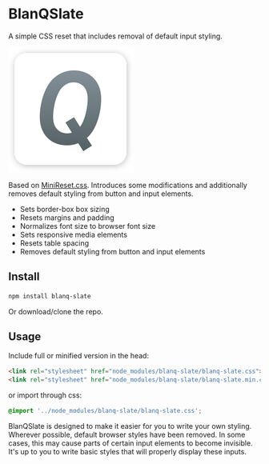 # BlanQSlate
A simple CSS reset that includes removal of default input styling.

<img src="https://raw.githubusercontent.com/jonathanharrell/blanq-slate/master/blanq-slate.png" alt="BlanQSlate" width="250" height="250" />

Based on [MiniReset.css](https://github.com/jgthms/minireset.css). Introduces some modifications and additionally removes default styling from button and input elements.

* Sets border-box box sizing
* Resets margins and padding
* Normalizes font size to browser font size
* Sets responsive media elements
* Resets table spacing
* Removes default styling from button and input elements

## Install

```sh
npm install blanq-slate
```

Or download/clone the repo.

## Usage

Include full or minified version in the head:

```html
<link rel="stylesheet" href="node_modules/blanq-slate/blanq-slate.css">
<link rel="stylesheet" href="node_modules/blanq-slate/blanq-slate.min.css">
```

or import through css:

```css
@import '../node_modules/blanq-slate/blanq-slate.css';
```

BlanQSlate is designed to make it easier for you to write your own styling. Wherever possible, default browser styles have been removed. In some cases, this may cause parts of certain input elements to become invisible. It's up to you to write basic styles that will properly display these inputs.
